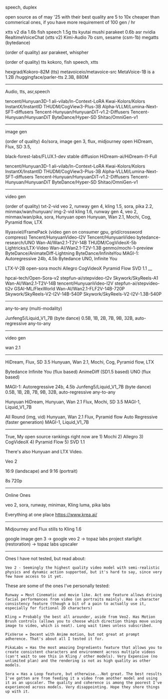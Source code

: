 speech, duplex

open source as of may '25 with their best quality are 5 to 10x cheaper than commerical ones, if you have more requirement of 100 gen / hr

xtts v2
dia 1.6b
fish speech 1.5g tts
kyutai mushi
parakeet 0.6b asr nvidia
RealtimeVoiceChat (xtts v2)
Kimi-Audio 7b
csm, sesame (csm-1b)
megatts (bytedance)

(order of quality)
asr
parakeet, whispher

(order of quality)
tts
kokoro, fish speech, xtts

hexgrad/Kokoro-82M (tts)
metavoiceio/metavoice-src MetaVoice-1B is a 1.2B
/huggingface/parler-tts 2.3B, 880M


_______
Audio, tts, asr,speech

tencent/Hunyuan3D-1
ali-vilab/In-Context-LoRA
Kwai-Kolors/Kolors
InstantX/InstantID
THUDM/CogView3-Plus-3B
Alpha-VLLM/Lumina-Next-SFT-diffusers
Tencent-Hunyuan/HunyuanDiT-v1.2-Diffusers
Tencent-Hunyuan/HunyuanDiT
ByteDance/Hyper-SD
Shitao/OmniGen-v1
_______

image gen

(order of quality)
4o/sora, image gen 3, flux, midjourney
open
HiDream, Flux, SD 3.5, 

black-forest-labs/FLUX.1-dev
stable diffusion
HiDream-ai/HiDream-I1-Full

tencent/Hunyuan3D-1
ali-vilab/In-Context-LoRA
Kwai-Kolors/Kolors
InstantX/InstantID
THUDM/CogView3-Plus-3B
Alpha-VLLM/Lumina-Next-SFT-diffusers
Tencent-Hunyuan/HunyuanDiT-v1.2-Diffusers
Tencent-Hunyuan/HunyuanDiT
ByteDance/Hyper-SD
Shitao/OmniGen-v1
_______

video gen

(order of quality)
txt-2-vid
veo 2, runway gen 4, kling 1.5, sora, pika 2.2, minmax/wan/hunyuan/
img-2-vid
kling 1.6, runway gen 4, veo 2, minmax/wan/pika, sora, Hunyuan
open 
Hunyuan, Wan 2.1, Mochi, Cog, Pyramid flow, LTX

lllyasviel/FramePack (video gen on consumer gpu, grid/crossword compress)
Tencent/HunyuanVideo-I2V 
Tencent/HunyuanVideo
bytedance-research/UNO
Wan-AI/Wan2.1-T2V-14B
THUDM/CogVideoX-5b
Lightricks/LTX-Video
Wan-AI/Wan2.1-T2V-1.3B
genmo/mochi-1-preview
ByteDance/AnimateDiff-Lightning
ByteDance/InfiniteYou
MAGI-1: Autoregressive 24b, 4.5b
Bytedance UNO, Infinite You

LTX-V-2B
open-sora
mochi
Allegro
CogVideoX
Pyramid Flow
SVD 1.1 
__

hpcai-tech/Open-Sora-v2
stepfun-ai/stepvideo-t2v
Skywork/SkyReels-A1
Wan-AI/Wan2.1-T2V-14B
tencent/HunyuanVideo-I2V
stepfun-ai/stepvideo-ti2v
GSAI-ML/FlexWorld
Wan-AI/Wan2.1-FLF2V-14B-720P
Skywork/SkyReels-V2-I2V-14B-540P
Skywork/SkyReels-V2-I2V-1.3B-540P
_______

any-to-any (multi-modality)

Junfeng5/Liquid_V1_7B (byte dance)
0.5B, 1B, 2B, 7B, 9B, 32B, auto-regressive any-to-any
_______
video gen

wan 2.1

________

HiDream, Flux, SD 3.5
Hunyuan, Wan 2.1, Mochi, Cog, Pyramid flow, LTX

Bytedance
Infinite You (flux based)
AnimeDiff (SD1.5 based)
UNO (flux based)

MAGI-1: Autoregressive 24b, 4.5b
Junfeng5/Liquid_V1_7B (byte dance)
0.5B, 1B, 2B, 7B, 9B, 32B, auto-regressive any-to-any

Hunyuan
HiDream, Hunyuan, Wan 2.1
Flux, Mochi, SD 3.5
MAGI-1, Liquid_V1_7B

All Round (img, vid)
Hunyuan, Wan 2.1
Flux, Pyramid flow
Auto Regressive (faster generation)
MAGI-1, Liquid_V1_7B

___________________________


True, My open source rankings right now are 1) Mochi 2) Allegro 3) CogVideoX 4) Pyramid Flow 5) SVD 1.1 

There's also Hunyuan and LTX Video. 

Veo 2

16:9 (landscape) and 9:16 (portrait)

8s 720p

______________

Online Ones

veo 2, sora, runway, 
minimax, Kling
luma, pika labs

Everything at one place
https://www.krea.ai/

_____________________

Midjourney and Flux stills to Kling 1.6

google image gen 3 -> google veo 2 -> topaz labs project starlight (restoration) -> topaz labs upscaler

____________________



Ones I have not tested, but read about:

    Veo 2 - Seemingly the highest quality video model with semi-realistic physics and dynamic action supported, but it's hard to say, since very few have access to it yet.

These are some of the ones I've personally tested:

    Runway = Most Cinematic and movie like. Act one feature allows driving facial performances from video (on portraits mainly). Has a character consistency feature (though a bit of a pain to actually use it, especially for fictional 2D characters)

    Kling = Probably the best all arounder, aside from Veo2. Has Motion Brush controls (allows you to choose which direction things move using image to video, which is neat). Long wait times unless subscribed.

    PixVerse = Decent with Anime motion, but not great at prompt adherence. That's about all I tested it for.

    PikaLabs = Has the most amazing Ingredients feature that allows you to create consistent characters and environment across multiple videos (can't wait to see this in Kling / other models). Very Expensive (no unlimited plan) and the rendering is not as high quality as other models.

    Sora = Has a Loop feature, but otherwise...Not great. The best results I've gotten are from feeding it a video from another model and using it as an upscaler. The quality and coherence is among the poorest I've experienced across models. Very disappointing. Hope they shore things up with it.



